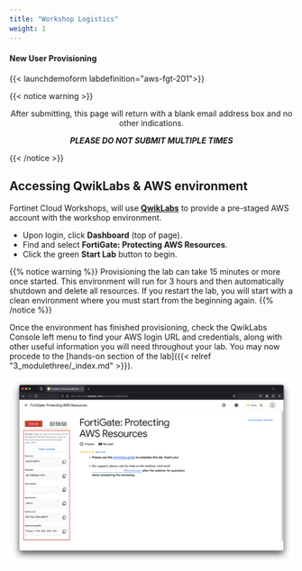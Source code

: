 ```yaml
---
title: "Workshop Logistics"
weight: 1
---
```



#### New User Provisioning
{{< launchdemoform labdefinition="aws-fgt-201">}}

{{< notice warning >}} 
<center>
After submitting, this page will return with a blank email address box and no other indications. <br>  
    
<b><i>PLEASE DO NOT SUBMIT MULTIPLE TIMES</b></i>
</center>
{{< /notice >}}

## Accessing QwikLabs & AWS environment



Fortinet Cloud Workshops, will use [**QwikLabs**](https://fortinet.qwiklabs.com/paths) to provide a pre-staged AWS account with the workshop environment.

- Upon login, click **Dashboard** (top of page).
- Find and select **FortiGate: Protecting AWS Resources**.
- Click the green **Start Lab** button to begin.

{{% notice warning %}}
Provisioning the lab can take 15 minutes or more once started. This environment will run for 3 hours and then automatically shutdown and delete all resources. If you restart the lab, you will start with a clean environment where you must start from the beginning again.
{{% /notice %}}

Once the environment has finished provisioning, check the QwikLabs Console left menu to find your AWS login URL and credentials, along with other useful information you will need throughout your lab. You may now procede to the [hands-on section of the lab]({{< relref "3_modulethree/_index.md" >}}).

![](image-ql1.png)